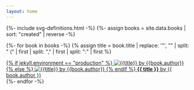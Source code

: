 ```yaml
---
layout: home
---
```


{%- include svg-definitions.html -%}
{%- assign books = site.data.books | sort: "created" | reverse -%}

<div class="books box">
  {%- for book in books -%}
  {% assign title = book.title | replace: '"', "" | split: " (" | first | split: "," | first | split: ":" | first %}
  <div class="book" data-count="{{book.count}}" data-modified="{{book.modified | date: "%F" }}" data-created="{{book.created | date: "%F" }}">
    <div class="count" data-after="{{book.count}}">
      <svg width="14" height="14">
        <use href="#chat-square-text"></use>
      </svg>
    </div>
    <a href="{{ site.baseurl }}/{{ book.slug }}">
      {% if jekyll.environment == "production" %}
      <img src="https://raw.githubusercontent.com/nntrn/bookstand/main/docs/assets/artwork/{{book.assetid}}.jpg" title="{{title}} by {{book.author}}"">
      {% else %}
      <img src=" {% link {{ book.cover }} %}" title="{{title}} by {{book.author}}">
      {% endif %}
      <label>
        <strong class="book-item-title">{{ title }}</strong>
        <span class="book-item-author">by {{ book.author }}</span>
      </label>
    </a>
  </div>
  {%- endfor -%}
</div>